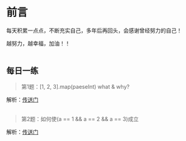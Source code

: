# 前言

每天积累一点点，不断充实自己，多年后再回头，会感谢曾经努力的自己！

越努力，越幸福，加油！！
<br/><br/> 

## 每日一练
> 第1题：[1, 2, 3].map(paeseInt) what & why?   

解析：[传送门](https://github.com/fuhangyy/JavaScrip-Blog/issues/1)
<br/><br/>        
> 第2题：如何使(a == 1 && a == 2 && a == 3)成立

解析：[传送门](https://github.com/fuhangyy/JavaScrip-Blog/issues/2)


